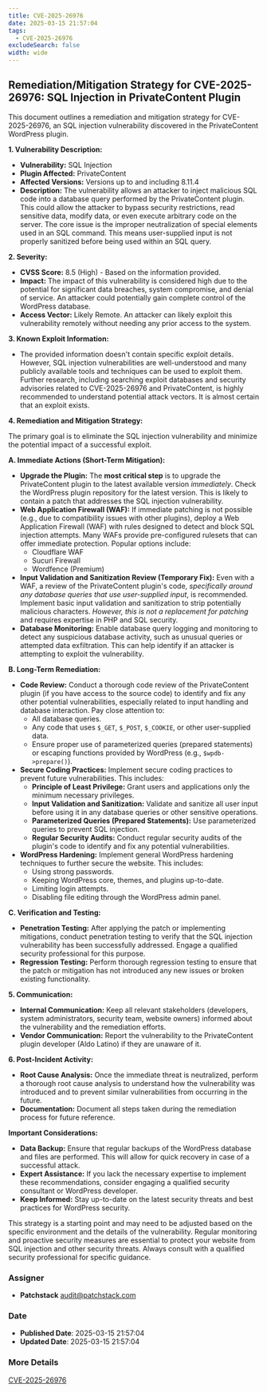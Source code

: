 ```yaml
---
title: CVE-2025-26976
date: 2025-03-15 21:57:04
tags:
  - CVE-2025-26976
excludeSearch: false
width: wide
---
```


## Remediation/Mitigation Strategy for CVE-2025-26976: SQL Injection in PrivateContent Plugin

This document outlines a remediation and mitigation strategy for CVE-2025-26976, an SQL injection vulnerability discovered in the PrivateContent WordPress plugin.

**1. Vulnerability Description:**

*   **Vulnerability:** SQL Injection
*   **Plugin Affected:** PrivateContent
*   **Affected Versions:**  Versions up to and including 8.11.4
*   **Description:** The vulnerability allows an attacker to inject malicious SQL code into a database query performed by the PrivateContent plugin. This could allow the attacker to bypass security restrictions, read sensitive data, modify data, or even execute arbitrary code on the server.  The core issue is the improper neutralization of special elements used in an SQL command. This means user-supplied input is not properly sanitized before being used within an SQL query.

**2. Severity:**

*   **CVSS Score:** 8.5 (High) - Based on the information provided.
*   **Impact:** The impact of this vulnerability is considered high due to the potential for significant data breaches, system compromise, and denial of service. An attacker could potentially gain complete control of the WordPress database.
*   **Access Vector:** Likely Remote. An attacker can likely exploit this vulnerability remotely without needing any prior access to the system.

**3. Known Exploit Information:**

*   The provided information doesn't contain specific exploit details.  However, SQL injection vulnerabilities are well-understood and many publicly available tools and techniques can be used to exploit them.  Further research, including searching exploit databases and security advisories related to CVE-2025-26976 and PrivateContent, is highly recommended to understand potential attack vectors.  It is almost certain that an exploit exists.

**4. Remediation and Mitigation Strategy:**

The primary goal is to eliminate the SQL injection vulnerability and minimize the potential impact of a successful exploit.

**A. Immediate Actions (Short-Term Mitigation):**

*   **Upgrade the Plugin:** The **most critical step** is to upgrade the PrivateContent plugin to the latest available version *immediately*.  Check the WordPress plugin repository for the latest version.  This is likely to contain a patch that addresses the SQL injection vulnerability.
*   **Web Application Firewall (WAF):**  If immediate patching is not possible (e.g., due to compatibility issues with other plugins), deploy a Web Application Firewall (WAF) with rules designed to detect and block SQL injection attempts.  Many WAFs provide pre-configured rulesets that can offer immediate protection.  Popular options include:
    *   Cloudflare WAF
    *   Sucuri Firewall
    *   Wordfence (Premium)
*   **Input Validation and Sanitization Review (Temporary Fix):** Even with a WAF, a review of the PrivateContent plugin's code, *specifically around any database queries that use user-supplied input*, is recommended.  Implement basic input validation and sanitization to strip potentially malicious characters. *However, this is not a replacement for patching* and requires expertise in PHP and SQL security.
*   **Database Monitoring:** Enable database query logging and monitoring to detect any suspicious database activity, such as unusual queries or attempted data exfiltration.  This can help identify if an attacker is attempting to exploit the vulnerability.

**B. Long-Term Remediation:**

*   **Code Review:** Conduct a thorough code review of the PrivateContent plugin (if you have access to the source code) to identify and fix any other potential vulnerabilities, especially related to input handling and database interaction.  Pay close attention to:
    *   All database queries.
    *   Any code that uses `$_GET`, `$_POST`, `$_COOKIE`, or other user-supplied data.
    *   Ensure proper use of parameterized queries (prepared statements) or escaping functions provided by WordPress (e.g., `$wpdb->prepare()`).
*   **Secure Coding Practices:**  Implement secure coding practices to prevent future vulnerabilities. This includes:
    *   **Principle of Least Privilege:**  Grant users and applications only the minimum necessary privileges.
    *   **Input Validation and Sanitization:**  Validate and sanitize all user input before using it in any database queries or other sensitive operations.
    *   **Parameterized Queries (Prepared Statements):**  Use parameterized queries to prevent SQL injection.
    *   **Regular Security Audits:**  Conduct regular security audits of the plugin's code to identify and fix any potential vulnerabilities.
*   **WordPress Hardening:** Implement general WordPress hardening techniques to further secure the website. This includes:
    *   Using strong passwords.
    *   Keeping WordPress core, themes, and plugins up-to-date.
    *   Limiting login attempts.
    *   Disabling file editing through the WordPress admin panel.

**C. Verification and Testing:**

*   **Penetration Testing:** After applying the patch or implementing mitigations, conduct penetration testing to verify that the SQL injection vulnerability has been successfully addressed.  Engage a qualified security professional for this purpose.
*   **Regression Testing:** Perform thorough regression testing to ensure that the patch or mitigation has not introduced any new issues or broken existing functionality.

**5. Communication:**

*   **Internal Communication:**  Keep all relevant stakeholders (developers, system administrators, security team, website owners) informed about the vulnerability and the remediation efforts.
*   **Vendor Communication:**  Report the vulnerability to the PrivateContent plugin developer (Aldo Latino) if they are unaware of it.

**6. Post-Incident Activity:**

*   **Root Cause Analysis:** Once the immediate threat is neutralized, perform a thorough root cause analysis to understand how the vulnerability was introduced and to prevent similar vulnerabilities from occurring in the future.
*   **Documentation:** Document all steps taken during the remediation process for future reference.

**Important Considerations:**

*   **Data Backup:** Ensure that regular backups of the WordPress database and files are performed. This will allow for quick recovery in case of a successful attack.
*   **Expert Assistance:** If you lack the necessary expertise to implement these recommendations, consider engaging a qualified security consultant or WordPress developer.
*   **Keep Informed:** Stay up-to-date on the latest security threats and best practices for WordPress security.

This strategy is a starting point and may need to be adjusted based on the specific environment and the details of the vulnerability.  Regular monitoring and proactive security measures are essential to protect your website from SQL injection and other security threats. Always consult with a qualified security professional for specific guidance.

### Assigner
- **Patchstack** <audit@patchstack.com>

### Date
- **Published Date**: 2025-03-15 21:57:04
- **Updated Date**: 2025-03-15 21:57:04

### More Details
[CVE-2025-26976](https://www.cvedetails.com/cve/CVE-2025-26976)